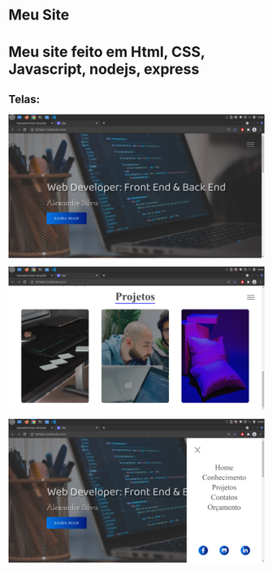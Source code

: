 # Meu Site

<h1>Meu site feito em Html, CSS, Javascript, nodejs, express</h1> 


## Telas: 

![apresentação](https://github.com/Alexandre-Paulo-Silva/site/blob/main/foto1.png)

![Prejetos](https://github.com/Alexandre-Paulo-Silva/site/blob/main/foto2.png)

![Prejetos](https://github.com/Alexandre-Paulo-Silva/site/blob/main/foto3.png)
